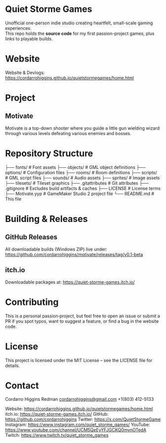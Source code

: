 # Quiet Storme Games
Unofficial one-person indie studio creating heartfelt, small-scale gaming experiences.  
This repo holds the **source code** for my first passion-project games, plus links to playable builds.

# Website
Website & Devlogs: https://cordarrohiggins.github.io/quietstormegames/home.html

# Project

## Motivate
Motivate is a top-down shooter where you guide a little gun wielding wizard through various levels defeating various enemies and bosses.

# Repository Structure
├── fonts/ # Font assets
├── objects/ # GML object definitions
├── options/ # Configuration files
├── rooms/ # Room definitions
├── scripts/ # GML script files
├── sounds/ # Audio assets
├── sprites/ # Image assets
├── tilesets/ # Tileset graphics
├── .gitattributes # Git attributes
├── .gitignore # Excludes build artifacts & caches
├── LICENSE # License terms
├── Motivate.yyp # GameMaker Studio 2 project file
└── README.md # This file

# Building & Releases
## GitHub Releases
All downloadable builds (Windows ZIP) live under:
https://github.com/cordarrohiggins/motivate/releases/tag/v0.1-beta

## itch.io
Downloadable packages at:
https://quiet-storme-games.itch.io/

# Contributing
This is a personal passion‐project, but feel free to open an issue or submit a PR if you spot typos, want to suggest a feature, or find a bug in the website code.

# License
This project is licensed under the MIT License – see the LICENSE file for details.

# Contact
Cordarro Higgins Redman
cordarrohiggins@gmail.com
+1(803) 412-5133

Website: https://cordarrohiggins.github.io/quietstormegames/home.html
itch.io: https://quiet-storme-games.itch.io/
GitHub: https://github.com/cordarrohiggins
Twitter: https://x.com/QuietStormeGame
Instagram: https://www.instagram.com/quiet_storme_games/
YouTube: https://www.youtube.com/channel/UCM5QeEyYFJGCKQ0mynOTedA
Twitch: https://www.twitch.tv/quiet_storme_games

